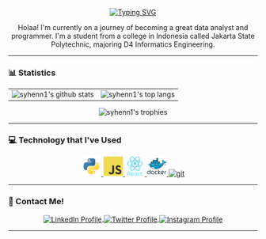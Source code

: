 <p align="center">
  <a href="https://github.com/syhenn1">
    <img src="https://readme-typing-svg.herokuapp.com?font=Fira+Code&size=25&pause=1000&color=31F7A4&center=true&vCenter=true&width=435&lines=Hi+there%2C+I'm+Syhenn!+👋;Welcome+to+my+GitHub+Profile.;I'm+a+passionate+developer." alt="Typing SVG" />
  </a>
</p>

<p align="center">
Holaa! I'm currently on a journey of becoming a great data analyst and programmer. I'm a student from a college in Indonesia called Jakarta State Polytechnic, majoring D4 Informatics Engineering.
</p>

---

### 📊 Statistics

<table align="center">
  <tr>
    <td align="center">
      <img src="https://github-readme-stats.vercel.app/api?username=syhenn1&show_icons=true&theme=tokyonight&hide_border=true&count_private=true&include_all_commits=true" alt="syhenn1's github stats" />
    </td>
    <td align="center">
      <img src="https://github-readme-stats.vercel.app/api/top-langs/?username=syhenn1&layout=compact&theme=tokyonight&hide_border=true" alt="syhenn1's top langs" />
    </td>
  </tr>
</table>

<p align="center">
  <img src="https://github-profile-trophy.vercel.app/?username=syhenn1&theme=tokyonight&column=7&margin-w=15&margin-h=15" alt="syhenn1's trophies" />
</p>

---

### 💻 Technology that I've Used

<p align="center">
  <a href="https://www.python.org" target="_blank" rel="noreferrer"> <img src="https://raw.githubusercontent.com/devicons/devicon/master/icons/python/python-original.svg" alt="python" width="40" height="40"/> </a>
  <a href="https://developer.mozilla.org/en-US/docs/Web/JavaScript" target="_blank" rel="noreferrer"> <img src="https://raw.githubusercontent.com/devicons/devicon/master/icons/javascript/javascript-original.svg" alt="javascript" width="40" height="40"/> </a>
  <a href="https://reactjs.org/" target="_blank" rel="noreferrer"> <img src="https://raw.githubusercontent.com/devicons/devicon/master/icons/react/react-original-wordmark.svg" alt="react" width="40" height="40"/> </a>
  <a href="https://www.docker.com/" target="_blank" rel="noreferrer"> <img src="https://raw.githubusercontent.com/devicons/devicon/master/icons/docker/docker-original-wordmark.svg" alt="docker" width="40" height="40"/> </a>
  <a href="https://git-scm.com/" target="_blank" rel="noreferrer"> <img src="https://www.vectorlogo.zone/logos/git-scm/git-scm-icon.svg" alt="git" width="40" height="40"/> </a>
  </p>

---

### 🔗 Contact Me!

<p align="center">
  <a href="https://linkedin.com/in/[USERNAME_LINKEDIN_ANDA]" target="blank">
    <img align="center" src="https://raw.githubusercontent.com/rahuldkjain/github-profile-readme-generator/master/src/images/icons/Social/linked-in-alt.svg" alt="LinkedIn Profile" height="30" width="40" />
  </a>
  <a href="https://twitter.com/[USERNAME_TWITTER_ANDA]" target="blank">
    <img align="center" src="https://raw.githubusercontent.com/rahuldkjain/github-profile-readme-generator/master/src/images/icons/Social/twitter.svg" alt="Twitter Profile" height="30" width="40" />
  </a>
  <a href="https://instagram.com/[USERNAME_INSTAGRAM_ANDA]" target="blank">
    <img align="center" src="https://raw.githubusercontent.com/rahuldkjain/github-profile-readme-generator/master/src/images/icons/Social/instagram.svg" alt="Instagram Profile" height="30" width="40" />
  </a>
</p>

---


